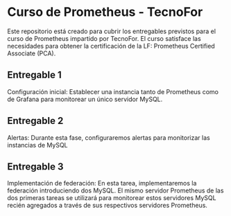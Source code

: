 # Curso de Prometheus - TecnoFor

Este repositorio está creado para cubrir los entregables previstos para el curso de Prometheus impartido por TecnoFor.
El curso satisface las necesidades para obtener la certificación de la LF: Prometheus Certified Associate (PCA).

## Entregable 1

Configuración inicial: Establecer una instancia tanto de Prometheus como de Grafana para monitorear un único servidor MySQL.

## Entregable 2

Alertas: Durante esta fase, configuraremos alertas para monitorizar las instancias de MySQL

## Entregable 3

Implementación de federación: En esta tarea, implementaremos la federación introduciendo dos MySQL. El mismo servidor Prometheus de las dos primeras tareas se utilizará para monitorear estos servidores MySQL recién agregados a través de sus respectivos servidores Prometheus.
